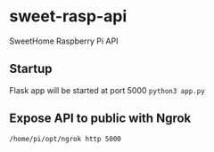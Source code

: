 # sweet-rasp-api

SweetHome Raspberry Pi API

## Startup

Flask app will be started at port 5000
`python3 app.py`

## Expose API to public with Ngrok

`/home/pi/opt/ngrok http 5000`
